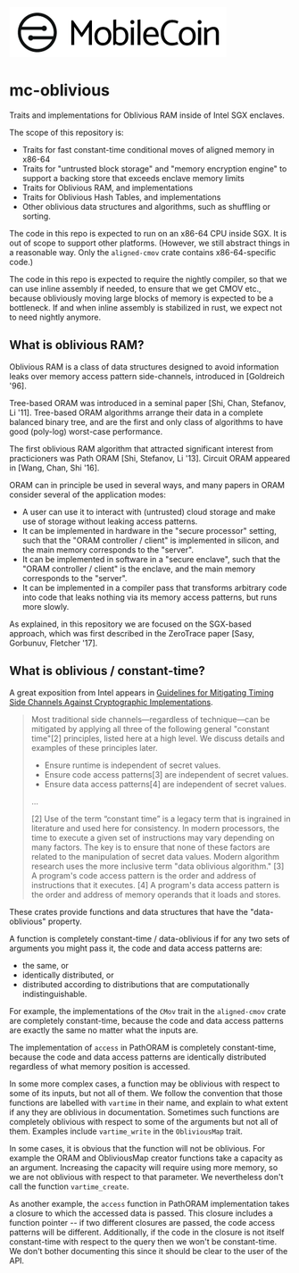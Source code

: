 ![](./img/mobilecoin_logo.png)

mc-oblivious
=============

Traits and implementations for Oblivious RAM inside of Intel SGX enclaves.

The scope of this repository is:
- Traits for fast constant-time conditional moves of aligned memory in x86-64
- Traits for "untrusted block storage" and "memory encryption engine" to support a backing store that exceeds enclave memory limits
- Traits for Oblivious RAM, and implementations
- Traits for Oblivious Hash Tables, and implementations
- Other oblivious data structures and algorithms, such as shuffling or sorting.

The code in this repo is expected to run on an x86-64 CPU inside SGX. It is out of scope
to support other platforms. (However, we still abstract things in a reasonable way.
Only the `aligned-cmov` crate contains x86-64-specific code.)

The code in this repo is expected to require the nightly compiler,
so that we can use inline assembly if needed, to ensure that we get CMOV etc.,
because obliviously moving large blocks of memory is expected to be a bottleneck.
If and when inline assembly is stabilized in rust, we expect not to need nightly anymore.

What is oblivious RAM?
----------------------

Oblivious RAM is a class of data structures designed to avoid information leaks
over memory access pattern side-channels, introduced in [Goldreich '96].

Tree-based ORAM was introduced in a seminal paper [Shi, Chan, Stefanov, Li '11].
Tree-based ORAM algorithms arrange their data in a complete balanced binary tree,
and are the first and only class of algorithms to have good (poly-log) worst-case performance.

The first oblivious RAM algorithm that attracted significant interest from practicioners was
Path ORAM [Shi, Stefanov, Li '13]. Circuit ORAM appeared in [Wang, Chan, Shi '16].

ORAM can in principle be used in several ways, and many papers in ORAM consider several of the application modes:
- A user can use it to interact with (untrusted) cloud storage and make use of storage without leaking access patterns.
- It can be implemented in hardware in the "secure processor" setting, such that the "ORAM controller / client" is
  implemented in silicon, and the main memory corresponds to the "server".
- It can be implemented in software in a "secure enclave", such that the "ORAM controller / client" is the enclave,
  and the main memory corresponds to the "server".
- It can be implemented in a compiler pass that transforms arbitrary code into code that leaks nothing via its memory access patterns,
  but runs more slowly.

As explained, in this repository we are focused on the SGX-based approach, which was first described in the ZeroTrace paper [Sasy, Gorbunuv, Fletcher '17].

What is oblivious / constant-time?
----------------------------------

A great exposition from Intel appears in [Guidelines for Mitigating Timing Side Channels Against Cryptographic Implementations](https://software.intel.com/security-software-guidance/secure-coding/guidelines-mitigating-timing-side-channels-against-cryptographic-implementations).

> Most traditional side channels—regardless of technique—can be mitigated by applying all three of the following general "constant time"[2] principles, listed here at a high level. We discuss details and examples of these principles later.
>
> -  Ensure runtime is independent of secret values.
> -  Ensure code access patterns[3] are independent of secret values.
> -  Ensure data access patterns[4] are independent of secret values.
>
> ...
>
> [2] Use of the term “constant time” is a legacy term that is ingrained in literature and used here for consistency. In modern processors, the time to execute a given set of instructions may vary depending on many factors. The key is to ensure that none of these factors are related to the manipulation of secret data values. Modern algorithm research uses the more inclusive term "data oblivious algorithm."
> [3] A program's code access pattern is the order and address of instructions that it executes.
> [4] A program's data access pattern is the order and address of memory operands that it loads and stores.

These crates provide functions and data structures that have the "data-oblivious" property.

A function is completely constant-time / data-oblivious if for any two sets of arguments you might pass it, the code and data access patterns are:
- the same, or
- identically distributed, or
- distributed according to distributions that are computationally indistinguishable.

For example, the implementations of the `CMov` trait in the `aligned-cmov` crate are completely constant-time, because the code and data access patterns
are exactly the same no matter what the inputs are.

The implementation of `access` in PathORAM is completely constant-time, because the code and data access patterns are identically distributed
regardless of what memory position is accessed.

In some more complex cases, a function may be oblivious with respect to some of its inputs, but not all of them.
We follow the convention that those functions are labelled with `vartime` in their name, and explain to what extent if any they are oblivious in documentation.
Sometimes such functions are completely oblivious with respect to some of the arguments but not all of them.
Examples include `vartime_write` in the `ObliviousMap` trait.

In some cases, it is obvious that the function will not be oblivious. For example the ORAM and ObliviousMap creator functions take a capacity as an argument.
Increasing the capacity will require using more memory, so we are not oblivious with respect to that parameter. We nevertheless don't call the function `vartime_create`.

As another example, the `access` function in PathORAM implementation takes a closure to which the accessed data is passed.
This closure includes a function pointer -- if two different closures are passed, the code access patterns will be different. Additionally,
if the code in the closure is not itself constant-time with respect to the query then we won't be constant-time. We don't bother documenting this since it should be clear to the user of the API.

